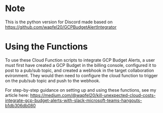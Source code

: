 # Note
This is the python version for Discord made based on https://github.com/wapfel20/GCPBudgetAlertIntegrator

# Using the Functions
To use these Cloud Function scripts to integrate GCP Budget Alerts, a user must first have created a GCP Budget in the billing console, configured it to post to a pub/sub topic, and created a webhook in the target collaboration evironment. They would then need to configure the cloud function to trigger on the pub/sub topic and push to the webhook.

For step-by-step guidance on setting up and using these functions, see my article here: https://medium.com/@wapfel20/kill-unexpected-cloud-costs-integrate-gcp-budget-alerts-with-slack-microsoft-teams-hangouts-b1db306db080
